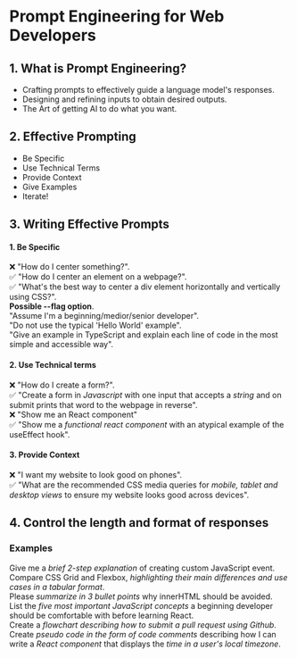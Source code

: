 # Prompt Engineering for Web Developers

## 1. What is Prompt Engineering?

- Crafting prompts to effectively guide a language model's responses.
- Designing and refining inputs to obtain desired outputs.
- The Art of getting AI to do what you want.

## 2. Effective Prompting

- Be Specific
- Use Technical Terms
- Provide Context
- Give Examples
- Iterate!

## 3. Writing Effective Prompts

#### 1. Be Specific
:x: "How do I center something?".<br>
:white_check_mark: "How do I center an element on a webpage?".<br>
:white_check_mark: "What's the best way to center a div element horizontally and vertically using CSS?".<br>
    **Possible --flag option**.<br>
"Assume I'm a beginning/medior/senior developer".<br>
"Do not use the typical 'Hello World' example".<br>
"Give an example in TypeScript and explain each line of code in the most simple and accessible way".<br>

#### 2. Use Technical terms
:x: "How do I create a form?".<br>
:white_check_mark: "Create a form in *Javascript* with one input that accepts a *string* and on submit prints that word to the webpage in reverse".<br>
:x: "Show me an React component"<br>
:white_check_mark: "Show me a *functional react component* with an atypical example of the useEffect hook".<br>

#### 3. Provide Context
:x: "I want my website to look good on phones".<br>
:white_check_mark: "What are the recommended CSS media queries for *mobile, tablet and desktop views* to ensure my website looks good across devices".<br>

## 4. Control the length and format of responses

### Examples
Give me a *brief 2-step explanation* of creating custom JavaScript event.<br>
Compare CSS Grid and Flexbox, *highlighting their main differences and use cases in a tabular format*.<br>
Please *summarize in 3 bullet points* why innerHTML should be avoided.<br>
List the *five most important JavaScript concepts* a beginning developer should be comfortable with before learning React.<br>
Create a *flowchart describing how to submit a pull request using Github*.<br>
Create *pseudo code in the form of code comments* describing how I can write a *React component* that displays the *time in a user's local timezone*.<br>